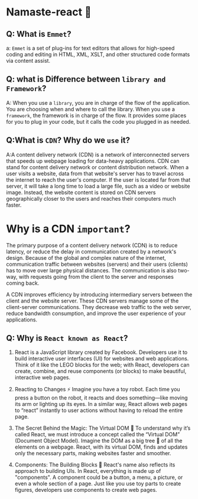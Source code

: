 # Namaste-react 🚀


## Q: What is `Emmet`?
a: `Emmet` is a set of plug-ins for text editors that allows for high-speed coding and editing in HTML, XML, XSLT, and other structured code formats via content assist. 


## Q: what is Difference between `library and Framework`?
A: When you use a `library`, you are in charge of the flow of the application. You are choosing when and where to call the library. When you use a `framework`, the framework is in charge of the flow. It provides some places for you to plug in your code, but it calls the code you plugged in as needed.

## Q:What is `CDN`? Why do we `use` it?
A:A content delivery network (CDN) is a network of interconnected servers that speeds up webpage loading for data-heavy applications. CDN can stand for content delivery network or content distribution network. When a user visits a website, data from that website's server has to travel across the internet to reach the user's computer. If the user is located far from that server, it will take a long time to load a large file, such as a video or website image. Instead, the website content is stored on CDN servers geographically closer to the users and reaches their computers much faster.

# Why is a CDN `important`?
The primary purpose of a content delivery network (CDN) is to reduce latency, or reduce the delay in communication created by a network's design. Because of the global and complex nature of the internet, communication traffic between websites (servers) and their users (clients) has to move over large physical distances. The communication is also two-way, with requests going from the client to the server and responses coming back.

A CDN improves efficiency by introducing intermediary servers between the client and the website server. These CDN servers manage some of the client-server communications. They decrease web traffic to the web server, reduce bandwidth consumption, and improve the user experience of your applications.

 ## Q: Why is `React known as React`?

 1. React is a JavaScript library created by Facebook. Developers use it to build interactive user interfaces (UI) for websites and web applications. Think of it like the LEGO blocks for the web; with React, developers can create, combine, and reuse components (or blocks) to make beautiful, interactive web pages.

2. Reacting to Changes ⚡
Imagine you have a toy robot. Each time you press a button on the robot, it reacts and does something—like moving its arm or lighting up its eyes. In a similar way, React allows web pages to “react” instantly to user actions without having to reload the entire page.

3. The Secret Behind the Magic: The Virtual DOM 🎩
To understand why it’s called React, we must introduce a concept called the “Virtual DOM” (Document Object Model). Imagine the DOM as a big tree 🌲 of all the elements on a webpage. React, with its virtual DOM, finds and updates only the necessary parts, making websites faster and smoother.

4. Components: The Building Blocks 🧱
React's name also reflects its approach to building UIs. In React, everything is made up of "components". A component could be a button, a menu, a picture, or even a whole section of a page. Just like you use toy parts to create figures, developers use components to create web pages.

